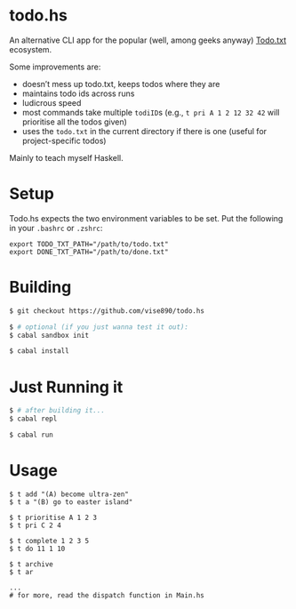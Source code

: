 # todo.hs

An alternative CLI app for the popular (well, among geeks anyway)
[Todo.txt](http://todotxt.com/) ecosystem.

Some improvements are:

* doesn’t mess up todo.txt, keeps todos where they are
* maintains todo ids across runs
* ludicrous speed
* most commands take multiple `todiID`s (e.g., `t pri A 1 2 12 32 42` will
  prioritise all the todos given)
* uses the `todo.txt` in the current directory if there is one (useful for
  project-specific todos)

Mainly to teach myself Haskell.


# Setup

Todo.hs expects the two environment variables to be set. Put the following in
your `.bashrc` or `.zshrc`:

```
export TODO_TXT_PATH="/path/to/todo.txt"
export DONE_TXT_PATH="/path/to/done.txt"
```

# Building

```bash
$ git checkout https://github.com/vise890/todo.hs

$ # optional (if you just wanna test it out):
$ cabal sandbox init

$ cabal install
```

# Just Running it
```bash
$ # after building it...
$ cabal repl

$ cabal run
```

# Usage
```
$ t add "(A) become ultra-zen"
$ t a "(B) go to easter island"

$ t prioritise A 1 2 3
$ t pri C 2 4

$ t complete 1 2 3 5
$ t do 11 1 10

$ t archive
$ t ar

...
# for more, read the dispatch function in Main.hs
```
